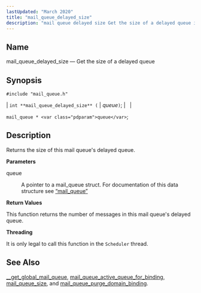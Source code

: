 ```yaml
---
lastUpdated: "March 2020"
title: "mail_queue_delayed_size"
description: "mail queue delayed size Get the size of a delayed queue int mail queue delayed size queue mail queue queue Returns the size of this mail queue's delayed queue queue A pointer to a mail queue struct For documentation of this data structure see Section 68 58 mail queue This..."
---
```


<a name="apis.mail_queue_delayed_size"></a> 
## Name

mail_queue_delayed_size — Get the size of a delayed queue

## Synopsis

`#include "mail_queue.h"`

| `int **mail_queue_delayed_size** (` | <var class="pdparam">queue</var>`)`; |   |

`mail_queue * <var class="pdparam">queue</var>`;<a name="idp54573824"></a> 
## Description

Returns the size of this mail queue's delayed queue.

**<a name="idp54575056"></a> Parameters**

<dl class="variablelist">

<dt>queue</dt>

<dd>

A pointer to a mail_queue struct. For documentation of this data structure see [“mail_queue”](/momentum/3/3-api/structs-mail-queue)

</dd>

</dl>

**<a name="idp54578416"></a> Return Values**

This function returns the number of messages in this mail queue's delayed queue.

**<a name="idp54579392"></a> Threading**

It is only legal to call this function in the `Scheduler` thread.

<a name="idp54580944"></a> 
## See Also

[__get_global_mail_queue](/momentum/3/3-api/apis-get-global-mail-queue), [mail_queue_active_queue_for_binding](/momentum/3/3-api/apis-mail-queue-active-queue-for-binding), [mail_queue_size](/momentum/3/3-api/apis-mail-queue-size), and [mail_queue_purge_domain_binding](/momentum/3/3-api/apis-mail-queue-purge-domain-binding).